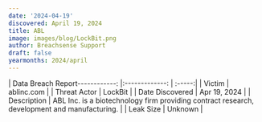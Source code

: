 ```yaml
---
date: '2024-04-19'
discovered: April 19, 2024
title: ABL
image: images/blog/LockBit.png
author: Breachsense Support
draft: false
yearmonths: 2024/april
---
```


| Data Breach Report------------:     |:-------------:    | :-----:|
| Victim      | ablinc.com      | 
| Threat Actor      | LockBit      | 
| Date Discovered      | Apr 19, 2024      | 
| Description      | ABL Inc. is a biotechnology firm providing contract research, development and manufacturing.      | 
| Leak Size      | Unknown      | 

